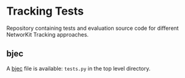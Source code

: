 # Tracking Tests

Repository containing tests and evaluation source code for different NetworKit Tracking approaches.

## bjec

A [bjec](http://http://bjec.readthedocs.io/) file is available: `tests.py` in the top level
directory.
